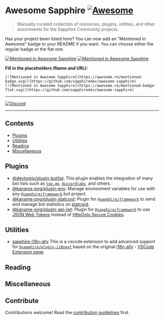 # Awesome Sapphire [![Awesome](https://awesome.re/badge.svg)](https://awesome.re)

> Manually curated collection of resources, plugins, utilities, and other assortments for the Sapphire Community
> projects.

Has your project been listed here? You can now add an "Mentioned in Awesome" badge to your README if you want. You can
choose either the regular badge or the flat one.

[![Mentioned in Awesome Sapphire](https://awesome.re/mentioned-badge.svg)](https://github.com/sapphiredev/awesome-sapphire)
[![Mentioned in Awesome Sapphire](https://awesome.re/mentioned-badge-flat.svg)](https://github.com/sapphiredev/awesome-sapphire)

**Fill in the placeholders (Name and URL):**

```
[![Mentioned in Awesome Sapphire](https://awesome.re/mentioned-badge.svg)](https://github.com/sapphiredev/awesome-sapphire)
[![Mentioned in Awesome Sapphire](https://awesome.re/mentioned-badge-flat.svg)](https://github.com/sapphiredev/awesome-sapphire)
```

---

[![Discord](https://discord.com/api/guilds/737141877803057244/embed.png)](https://discord.gg/sapphiredev)

---

## Contents

- [Plugins](#plugins)
- [Utilities](#utilities)
- [Reading](#reading)
- [Miscellaneous](#miscellaneous)

## Plugins

- [@devtomio/plugin-botlist](https://github.com/devtomio/sapphire-plugin-botlist#readme): This plugin enables the
  integration of many bot lists such as [`top.gg`](https://top.gg), [`discordlabs`](https://discordlabs.org), and
  others.
- [@kaname-png/plugin-env](https://github.com/kaname-png/neko-plugins/tree/main/packages/env): Manage environment
  variables for use with any [`@sapphire/framework`](https://github.com/sapphiredev/framework) bot project.
- [@kaname-png/plugin-statcord](https://github.com/kaname-png/neko-plugins/tree/main/packages/statcord): Plugin for
  [`@sapphire/framework`](https://github.com/sapphiredev/framework) to send and manage bot statistics on
  [statcord](https://statcord.com).
- [@kaname-png/plugin-api-jwt](https://github.com/kaname-png/neko-plugins/tree/main/packages/api-jwt): Plugin for
  [`@sapphire/framework`](https://github.com/sapphiredev/framework) to use [JSON Web Tokens](https://jwt.io) instead of
  [HttpOnly Secure Cookies](https://developer.mozilla.org/en-US/docs/Web/HTTP/Cookies).

## Utilities

- [sapphire-i18n-ally](https://github.com/Mzato0001/i18n-ally) This is a vscode extension to add advanced support for
  [`@sapphire/plugin-i18next`](https://github.com/sapphiredev/plugins/tree/main/packages/i18next) based on the original
  [i18n-ally](https://github.com/lokalise/i18n-ally) -
  [VSCode Extension page](https://marketplace.visualstudio.com/items?itemName=mzato0001.sapphire-i18n-ally)

## Reading

## Miscellaneous

## Contribute

Contributions welcome! Read the [contribution guidelines](.github/CONTRIBUTING.md) first.
